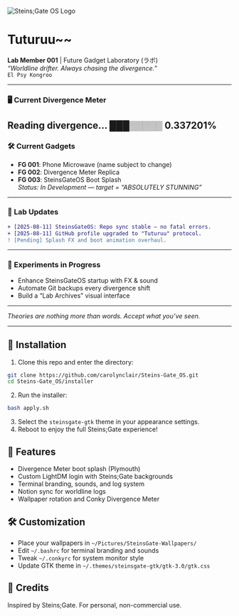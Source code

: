 
![Steins;Gate OS Logo](TuturuuFirstEdition.png)



# Tuturuu~~
**Lab Member 001** | Future Gadget Laboratory (ラボ)  
_“Worldline drifter. Always chasing the divergence.”_  
`El Psy Kongroo`

---

### 🖥 Current Divergence Meter
Reading divergence... ███▒▒▒▒▒ 0.337201%
---

### 🛠 Current Gadgets
- **FG 001**: Phone Microwave (name subject to change)
- **FG 002**: Divergence Meter Replica
- **FG 003**: SteinsGateOS Boot Splash  
  _Status: In Development — target = “ABSOLUTELY STUNNING”_

---

### 📡 Lab Updates
```diff
+ [2025-08-11] SteinsGateOS: Repo sync stable — no fatal errors.
+ [2025-08-11] GitHub profile upgraded to "Tuturuu" protocol.
! [Pending] Splash FX and boot animation overhaul.
```

---

### 🧪 Experiments in Progress
- Enhance SteinsGateOS startup with FX & sound  
- Automate Git backups every divergence shift  
- Build a “Lab Archives” visual interface  

---

_Theories are nothing more than words. Accept what you’ve seen._

---

## 🚀 Installation

1. Clone this repo and enter the directory:
  ```bash
  git clone https://github.com/carolynclair/Steins-Gate_OS.git
  cd Steins-Gate_OS/installer
  ```
2. Run the installer:
  ```bash
  bash apply.sh
  ```
3. Select the `steinsgate-gtk` theme in your appearance settings.
4. Reboot to enjoy the full Steins;Gate experience!

## 📝 Features
- Divergence Meter boot splash (Plymouth)
- Custom LightDM login with Steins;Gate backgrounds
- Terminal branding, sounds, and log system
- Notion sync for worldline logs
- Wallpaper rotation and Conky Divergence Meter

## 🛠 Customization
- Place your wallpapers in `~/Pictures/SteinsGate-Wallpapers/`
- Edit `~/.bashrc` for terminal branding and sounds
- Tweak `~/.conkyrc` for system monitor style
- Update GTK theme in `~/.themes/steinsgate-gtk/gtk-3.0/gtk.css`

## 📖 Credits
Inspired by Steins;Gate. For personal, non-commercial use.

